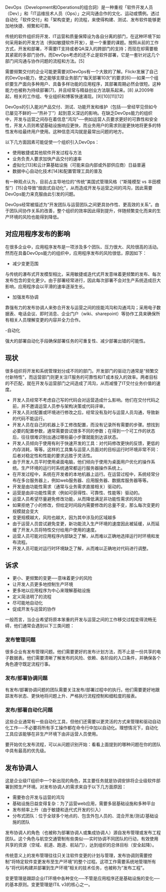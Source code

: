 DevOps（Development和Operations的组合詞）是一种重视「软件开发人员（Dev）」和「IT运维技术人员（Ops）」之间沟通合作的文化、运动或慣例。透过自动化「软件交付」和「架构变更」的流程，来使得构建、测试、发布软件能够更加地快捷、频繁和可靠。

传统的软件组织将开发、IT运营和质量保障设为各自分离的部门，在这种环境下如何采用新的开发方法（例如敏捷软件开发），是一个重要的课题。按照从前的工作方式，开发和部署，不需要IT支持或者QA深入的跨部门的支持；而现在却需要极其紧密的多部门协作。而DevOps考虑的还不止是软件部署，它是一套针对这几个部门间沟通与协作问题的流程和方法。[5]

需要频繁交付的企业可能更需要对DevOps有一个大致的了解。Flickr发展了自己的DevOps能力，使之能够支撑业务部门“每天部署10次”的要求[6]──如果一个组织要生产面向多种用户、具备多样功能的应用程序，其部署周期必然会很短。这种能力也被称为持续部署[7]，并且经常与精益创业方法联系起来。[8] 从2009年起，相关的工作组、专业组织和博客快速涌现。[9][10][11][12]

DevOps的引入能对产品交付、测试、功能开发和维护（包括──曾经罕见但如今已屡见不鲜的──“热补丁”）起到意义深远的影响。在缺乏DevOps能力的组织中，开发与运营之间存在着信息“鸿沟”──例如运营人员要求更好的可靠性和安全性，开发人员则希望基础设施响应更快，而业务用户的需求则是更快地将更多的特性发布给最终用户使用。这种信息鸿沟就是最常出问题的地方。

以下几方面因素可能促使一个组织引入DevOps：

- 使用敏捷或其他软件开发过程与方法
- 业务负责人要求加快产品交付的速率
- 虚拟化[13]和云计算基础设施（可能来自内部或外部供应商）日益普遍
- 数据中心自动化技术[14]和配置管理工具的普及

有一种观点认为，目前占主导地位的“传统”美国式管理风格（“斯隆模型 vs 丰田模型”）[15]会导致“烟囱式自动化”，从而造成开发与运营之间的鸿沟，因此需要DevOps能力来克服由此引发的问题。

DevOps经常被描述为“开发团队与运营团队之间更具协作性、更高效的关系”。由于团队间协作关系的改善，整个组织的效率因此得到提升，伴随频繁变化而来的生产环境的风险也能得到降低。

## 对应用程序发布的影响

在很多企业中，应用程序发布是一项涉及多个团队、压力很大、风险很高的活动。然而在具备DevOps能力的组织中，应用程序发布的风险很低，原因如下：

- 减少变更范围

与传统的瀑布式开发模型相比，采用敏捷或迭代式开发意味着更频繁的发布、每次发布包含的变化更少。由于部署经常进行，因此每次部署不会对生产系统造成巨大影响，应用程序会以平滑的速率逐渐生长。

- 加强发布协调

靠强有力的发布协调人来弥合开发与运营之间的技能鸿沟和沟通鸿沟；采用电子数据表、电话会议、即时消息、企业门户（wiki、sharepoint）等协作工具来确保所有相关人员理解变更的内容并全力合作。

-自动化

强大的部署自动化手段确保部署任务的可重复性、减少部署出错的可能性。

## 现状

很多组织将开发和系统管理划分成不同的部门。开发部门的驱动力通常是“频繁交付新特性”，而运营部门则更关注IT服务的可靠性和IT成本投入的效率。两者目标的不匹配，就在开发与运营部门之间造成了鸿沟，从而减慢了IT交付业务价值的速度。

- 开发人员经常不考虑自己写的代码会对运营造成什么影响。他们在交付代码之前，并不邀请运营人员参与架构决策或代码评审。
- 开发人员对配置或环境进行修改之后，经常没有及时与运营人员沟通，导致新的代码不能运行。
- 开发人员在自己的机器上手工修改配置，而没有记录所有需要的步骤。想找到必要的配置参数，通常需要尝试很多不同的参数；在得到一个可工作的状态后，往往很难识别出通过哪些最小步骤就能到达该状态。
- 开发人员倾向于使用有利于快速开发的工具：对代码修改更快的反馈，更低的内存消耗，等等。这样的工具集与运营人员面对的目标运行时环境非常不同：后者对稳定性和性能的要求远胜于灵活性。
- 由于开发人员平时使用桌面电脑，他们倾向于使用为桌面用户优化的操作系统。生产环境的运行时系统通常都运行服务器操作系统上。
- 在开发过程中，系统在开发者的本地机器上运行。在运营过程中，系统经常分布在多台服务器上，例如web服务器、应用服务器、数据库服务器等等。
- 开发是由功能性需求（通常与业务需求直接相关）驱动的。
- 运营是由非功能性需求（例如可获得性、可靠性、性能等）驱动的。
- 运营人员希望尽量避免修改功能，从而降低满足非功能性需求的风险
- 如果拒绝了小的修改，但给定时间段内需要修改的总量不变，那么每次变更的规模就会变大
- 变更规模越大，风险也越大，因为其中涉及的区域越多
- 由于运营人员尝试避免变更，新功能流入生产环境的速度因此被延缓，从而延缓了开发人员将特性交付给用户使用的速度。
- 运营人员可能对应用程序内部缺乏了解，从而难以正确地选择运行时环境和发布流程。
- 开发人员可能对运行时环境缺乏了解，从而难以正确地对代码进行调整。

## 诉求

- 更小、更频繁的变更──意味着更少的风险
- 让开发人员更多地控制生产环境
- 更多地以应用程序为中心来理解基础设施
- 定义简洁明了的流程
- 尽可能地自动化
- 促成开发与运营的协作

一般而言，当企业希望将原本笨重的开发与运营之间的工作移交过程变得流畅无碍，他们通常会遇到以下三类问题：

### 发布管理问题

很多企业有发布管理问题。他们需要更好的发布计划方法，而不止是一份共享的电子数据表。他们需要清晰了解发布的风险、依赖、各阶段的入口条件，并确保各个角色遵守既定流程行事。

### 发布/部署协调问题

有发布/部署协调问题的团队需要关注发布/部署过程中的执行。他们需要更好地跟踪发布状态、更快地将问题上升、严格执行流程控制和细粒度的报表。

### 发布/部署自动化问题

这些企业通常有一些自动化工具，但他们还需要以更灵活的方式来管理和驱动自动化工作──不必要将所有手工操作都在命令行中加以自动化。理想情况下，自动化工具应该能够在非生产环境下由非运营人员使用。

要开始优化发布流程，可以从问题识别开始：看看上面提到的哪种问题在你的团队中具有最高的优先级。

## 发布协调人

这是企业级IT组织中一个新出现的角色，其主要任务就是协调安排将企业级软件部署到预生产环境。对发布协调人的需求来自于以下几方面原因：

- 需要弥合开发与运营的鸿沟
- 基础设施日益变得复杂：为了运营web应用，需要多层基础设施和多种平台
- 发布频率上升（由于敏捷和迭代式开发的引入）
- 分布式团队：位于全球多个地点的、包含外包人员的、混合开发/测试/基础设施的团队

发布协调人的角色（也被称为部署协调人或集成协调人）源自发布管理或发布工程团队。这个角色与航空交通管制有些类似──实时协调不同团队的行动，有效使用共享的资源（空域、航道、跑道、航站门），达到组织的总体目标（安全起降）。

传统意义上的发布管理往往只关注软件变更的计划与管理，发布协调则需要控制“将特定软件变更发布至生产环境”的整个过程。这项工作需要系统地管理所有与“将代码构建并部署到生产环境”相关的技术任务，也被称为“发布工程”。

变更管理是跟踪企业IT环境中各种变化──不管是应用程序还是基础设施的变化──的基本原则。变更管理是ITIL v3的核心之一。